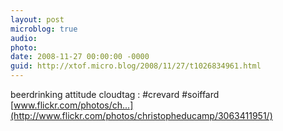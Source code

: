 ```yaml
---
layout: post
microblog: true
audio: 
photo: 
date: 2008-11-27 00:00:00 -0000
guid: http://xtof.micro.blog/2008/11/27/t1026834961.html
---
```

beerdrinking attitude cloudtag : #crevard #soiffard  [www.flickr.com/photos/ch...](http://www.flickr.com/photos/christopheducamp/3063411951/)
